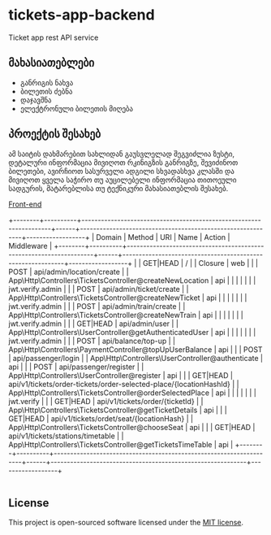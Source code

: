 # tickets-app-backend

Ticket app rest API service

## მახასიათებლები
* განრიგის ნახვა
* ბილეთის ძებნა
* დაჯავშნა
* ელექტრონული ბილეთის მიღება


## პროექტის შესახებ

ამ საიტის დახმარებით სახლიდან გაუსვლელად შეგვიძლია ზუსტი, დეტალური ინფორმაცია მივიღოთ რკინიგზის განრიგზე, შევიძინოთ ბილეთები, ავირჩიოთ სასურველი ადგილი სხვადასხვა კლასში და მივიღოთ ყველა საჭირო თუ აუცილებელი ინფორმაცია თითოეული სადგურის, მატარებლისა თუ ტექნიკური მახასიათებლის შესახებ.

<!-- პროექტის წერის ფარგლებში წამოიჭრა რამდენიმე მნიშვნელოვანი პრობლემა, ამიტომ მთლიანი სურათის აღსაქმელად დოკუმენტში განვიხილავ მათაც და წარმოვადგენ მათი გადაჭრის გზებსაც.

... -->

<a href="https://github.com/nmgalo/btu-tickets-app-final-front" target="_blank">
	Front-end
</a>



<div style="overflow-x: scroll;">

+--------+----------+--------------------------------------------------------------------+------+------------------------------------------------------------+------------------+
| Domain | Method   | URI                                                                | Name | Action                                                     | Middleware       |
+--------+----------+--------------------------------------------------------------------+------+------------------------------------------------------------+------------------+
|        | GET|HEAD | /                                                                  |      | Closure                                                    | web              |
|        | POST     | api/admin/location/create                                          |      | App\Http\Controllers\TicketsController@createNewLocation   | api              |
|        |          |                                                                    |      |                                                            | jwt.verify.admin |
|        | POST     | api/admin/ticket/create                                            |      | App\Http\Controllers\TicketsController@createNewTicket     | api              |
|        |          |                                                                    |      |                                                            | jwt.verify.admin |
|        | POST     | api/admin/train/create                                             |      | App\Http\Controllers\TicketsController@createNewTrain      | api              |
|        |          |                                                                    |      |                                                            | jwt.verify.admin |
|        | GET|HEAD | api/admin/user                                                     |      | App\Http\Controllers\UserController@getAuthenticatedUser   | api              |
|        |          |                                                                    |      |                                                            | jwt.verify.admin |
|        | POST     | api/balance/top-up                                                 |      | App\Http\Controllers\PaymentController@topUpUserBalance    | api              |
|        | POST     | api/passenger/login                                                |      | App\Http\Controllers\UserController@authenticate           | api              |
|        | POST     | api/passenger/register                                             |      | App\Http\Controllers\UserController@register               | api              |
|        | GET|HEAD | api/v1/tickets/order-tickets/order-selected-place/{locationHashId} |      | App\Http\Controllers\TicketsController@orderSelectedPlace  | api              |
|        |          |                                                                    |      |                                                            | jwt.verify       |
|        | GET|HEAD | api/v1/tickets/order/{ticketId}                                    |      | App\Http\Controllers\TicketsController@getTicketDetails    | api              |
|        | GET|HEAD | api/v1/tickets/ordet/seat/{locationHash}                           |      | App\Http\Controllers\TicketsController@chooseSeat          | api              |
|        | GET|HEAD | api/v1/tickets/stations/timetable                                  |      | App\Http\Controllers\TicketsController@getTicketsTimeTable | api              |
+--------+----------+--------------------------------------------------------------------+------+------------------------------------------------------------+------------------+

</div>


## License

This project is open-sourced software licensed under the [MIT license](https://opensource.org/licenses/MIT).